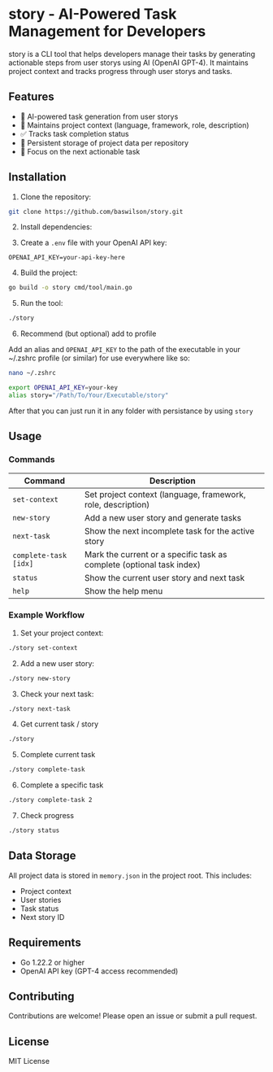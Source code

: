 # story - AI-Powered Task Management for Developers

story is a CLI tool that helps developers manage their tasks by generating actionable steps from user storys using AI (OpenAI GPT-4). It maintains project context and tracks progress through user storys and tasks.

## Features

-   🧠 AI-powered task generation from user storys
-   📝 Maintains project context (language, framework, role, description)
-   ✅ Tracks task completion status
-   💾 Persistent storage of project data per repository
-   🎯 Focus on the next actionable task

## Installation

1. Clone the repository:

```bash
git clone https://github.com/baswilson/story.git
```

2. Install dependencies:

3. Create a `.env` file with your OpenAI API key:

```env
OPENAI_API_KEY=your-api-key-here
```

4. Build the project:

```bash
go build -o story cmd/tool/main.go
```

5. Run the tool:

```bash
./story
```

6. Recommend (but optional) add to profile

Add an alias and `OPENAI_API_KEY` to the path of the executable in your ~/.zshrc profile (or similar) for use everywhere like so:

```bash
nano ~/.zshrc
```

```bash
export OPENAI_API_KEY=your-key
alias story="/Path/To/Your/Executable/story"
```

After that you can just run it in any folder with persistance by using `story`

## Usage

### Commands

| Command               | Description                                                           |
| --------------------- | --------------------------------------------------------------------- |
| `set-context`         | Set project context (language, framework, role, description)          |
| `new-story`           | Add a new user story and generate tasks                               |
| `next-task`           | Show the next incomplete task for the active story                    |
| `complete-task [idx]` | Mark the current or a specific task as complete (optional task index) |
| `status`              | Show the current user story and next task                             |
| `help`                | Show the help menu                                                    |

### Example Workflow

1. Set your project context:

```bash
./story set-context
```

2. Add a new user story:

```bash
./story new-story
```

3. Check your next task:

```bash
./story next-task
```

4. Get current task / story

```bash
./story
```

5. Complete current task

```bash
./story complete-task
```

6. Complete a specific task

```bash
./story complete-task 2
```

7. Check progress

```bash
./story status
```

## Data Storage

All project data is stored in `memory.json` in the project root. This includes:

-   Project context
-   User stories
-   Task status
-   Next story ID

## Requirements

-   Go 1.22.2 or higher
-   OpenAI API key (GPT-4 access recommended)

## Contributing

Contributions are welcome! Please open an issue or submit a pull request.

## License

MIT License

